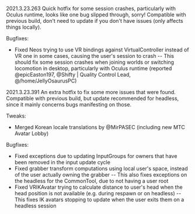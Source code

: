 2021.3.23.263
Quick hotfix for some session crashes, particularly with Oculus runtime, looks like one bug slipped through, sorry! Compatible with previous build, don't need to update if you don't have issues (only affects things locally).

Bugfixes:
- Fixed Neos trying to use VR bindings against VirtualController instead of VR one in some cases, causing the user's session to crash
-- This should fix some session crashes when joining worlds or switching locomotion in desktop, particularly with Oculus runtime (reported @epicEaston197, @Shifty | Quality Control Lead, @/home/JellyOsaurusPC)


2021.3.23.391
An extra hotfix to fix some more issues that were found. Compatible with previous build, but update recommended for headless, since it mainly concerns bugs manifesting on those.

Tweaks:
- Merged Korean locale translations by @MirPASEC (including new MTC Avatar Lobby)

Bugfixes:
- Fixed exceptions due to updating InputGroups for owners that have been removed in the input update cycle
- Fixed grabber transform computations using local user's space, instead of the user actually owning the grabber
-- This also fixes exceptions on the headless for the CommonTool, due to not having a user root
- Fixed VRIKAvatar trying to calculate distance to user's head when the head position is not available (e.g. during respawn or on headless)
-- This fixes IK avatars stopping to update when the user exits them on a headless session